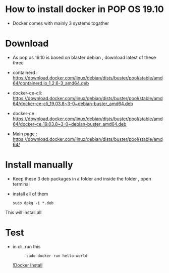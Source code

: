 # How to install docker in POP OS 19.10
- Docker comes with mainly 3 systems togather 

# Download 
- As pop os 19.10 is based on blaster debian , download latest of these three 
- containerd : https://download.docker.com/linux/debian/dists/buster/pool/stable/amd64/containerd.io_1.2.6-3_amd64.deb
- docker-ce-cli: https://download.docker.com/linux/debian/dists/buster/pool/stable/amd64/docker-ce-cli_19.03.8~3-0~debian-buster_amd64.deb
- docker-ce : https://download.docker.com/linux/debian/dists/buster/pool/stable/amd64/docker-ce_19.03.8~3-0~debian-buster_amd64.deb

- Main page : https://download.docker.com/linux/debian/dists/buster/pool/stable/amd64/

# Install manually 
- Keep these 3 deb packages in a folder and inside the folder , open terminal
- install all of them 
      
      sudo dpkg -i *.deb
      
This will install all 

# Test 
- in cli, run this 

            sudo docker run hello-world
           
  [!Docker Install](docker-install.jpg)
